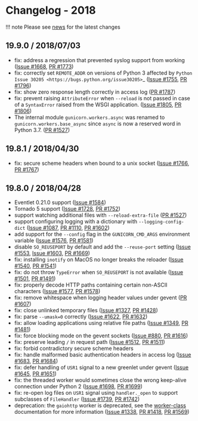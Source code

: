 <span id="news-2018"></span>
# Changelog - 2018

!!! note
    Please see [news](news.md) for the latest changes


## 19.9.0 / 2018/07/03

- fix: address a regression that prevented syslog support from working
  ([Issue #1668](https://github.com/benoitc/gunicorn/issues/1668), [PR #1773](https://github.com/benoitc/gunicorn/pull/1773))
- fix: correctly set `REMOTE_ADDR` on versions of Python 3 affected by
  `Python Issue 30205 <https://bugs.python.org/issue30205>`_
  ([Issue #1755](https://github.com/benoitc/gunicorn/issues/1755), [PR #1796](https://github.com/benoitc/gunicorn/pull/1796))
- fix: show zero response length correctly in access log ([PR #1787](https://github.com/benoitc/gunicorn/pull/1787))
- fix: prevent raising `AttributeError` when ``--reload`` is not passed
  in case of a `SyntaxError` raised from the WSGI application.
  ([Issue #1805](https://github.com/benoitc/gunicorn/issues/1805), [PR #1806](https://github.com/benoitc/gunicorn/pull/1806))
- The internal module ``gunicorn.workers.async`` was renamed to ``gunicorn.workers.base_async``
  since ``async`` is now a reserved word in Python 3.7.
  ([PR #1527](https://github.com/benoitc/gunicorn/pull/1527))

## 19.8.1 / 2018/04/30

- fix: secure scheme headers when bound to a unix socket
  ([Issue #1766](https://github.com/benoitc/gunicorn/issues/1766), [PR #1767](https://github.com/benoitc/gunicorn/pull/1767))

## 19.8.0 / 2018/04/28

- Eventlet 0.21.0 support ([Issue #1584](https://github.com/benoitc/gunicorn/issues/1584))
- Tornado 5 support ([Issue #1728](https://github.com/benoitc/gunicorn/issues/1728), [PR #1752](https://github.com/benoitc/gunicorn/pull/1752))
- support watching additional files with ``--reload-extra-file``
  ([PR #1527](https://github.com/benoitc/gunicorn/pull/1527))
- support configuring logging with a dictionary with ``--logging-config-dict``
  ([Issue #1087](https://github.com/benoitc/gunicorn/issues/1087), [PR #1110](https://github.com/benoitc/gunicorn/pull/1110), [PR #1602](https://github.com/benoitc/gunicorn/pull/1602))
- add support for the ``--config`` flag in the ``GUNICORN_CMD_ARGS`` environment
  variable ([Issue #1576](https://github.com/benoitc/gunicorn/issues/1576), [PR #1581](https://github.com/benoitc/gunicorn/pull/1581))
- disable ``SO_REUSEPORT`` by default and add the ``--reuse-port`` setting
  ([Issue #1553](https://github.com/benoitc/gunicorn/issues/1553), [Issue #1603](https://github.com/benoitc/gunicorn/issues/1603), [PR #1669](https://github.com/benoitc/gunicorn/pull/1669))
- fix: installing `inotify` on MacOS no longer breaks the reloader
  ([Issue #1540](https://github.com/benoitc/gunicorn/issues/1540), [PR #1541](https://github.com/benoitc/gunicorn/pull/1541))
- fix: do not throw ``TypeError`` when ``SO_REUSEPORT`` is not available
  ([Issue #1501](https://github.com/benoitc/gunicorn/issues/1501), [PR #1491](https://github.com/benoitc/gunicorn/pull/1491))
- fix: properly decode HTTP paths containing certain non-ASCII characters
  ([Issue #1577](https://github.com/benoitc/gunicorn/issues/1577), [PR #1578](https://github.com/benoitc/gunicorn/pull/1578))
- fix: remove whitespace when logging header values under gevent ([PR #1607](https://github.com/benoitc/gunicorn/pull/1607))
- fix: close unlinked temporary files ([Issue #1327](https://github.com/benoitc/gunicorn/issues/1327), [PR #1428](https://github.com/benoitc/gunicorn/pull/1428))
- fix: parse ``--umask=0`` correctly ([Issue #1622](https://github.com/benoitc/gunicorn/issues/1622), [PR #1632](https://github.com/benoitc/gunicorn/pull/1632))
- fix: allow loading applications using relative file paths
  ([Issue #1349](https://github.com/benoitc/gunicorn/issues/1349), [PR #1481](https://github.com/benoitc/gunicorn/pull/1481))
- fix: force blocking mode on the gevent sockets ([Issue #880](https://github.com/benoitc/gunicorn/issues/880), [PR #1616](https://github.com/benoitc/gunicorn/pull/1616))
- fix: preserve leading `/` in request path ([Issue #1512](https://github.com/benoitc/gunicorn/issues/1512), [PR #1511](https://github.com/benoitc/gunicorn/pull/1511))
- fix: forbid contradictory secure scheme headers
- fix: handle malformed basic authentication headers in access log
  ([Issue #1683](https://github.com/benoitc/gunicorn/issues/1683), [PR #1684](https://github.com/benoitc/gunicorn/pull/1684))
- fix: defer handling of ``USR1`` signal to a new greenlet under gevent
  ([Issue #1645](https://github.com/benoitc/gunicorn/issues/1645), [PR #1651](https://github.com/benoitc/gunicorn/pull/1651))
- fix: the threaded worker would sometimes close the wrong keep-alive
  connection under Python 2 ([Issue #1698](https://github.com/benoitc/gunicorn/issues/1698), [PR #1699](https://github.com/benoitc/gunicorn/pull/1699))
- fix: re-open log files on ``USR1`` signal using ``handler._open`` to
  support subclasses of ``FileHandler`` ([Issue #1739](https://github.com/benoitc/gunicorn/issues/1739), [PR #1742](https://github.com/benoitc/gunicorn/pull/1742))
- deprecation: the ``gaiohttp`` worker is deprecated, see the
  [worker-class](reference/settings.md#worker_class) documentation for more information
  ([Issue #1338](https://github.com/benoitc/gunicorn/issues/1338), [PR #1418](https://github.com/benoitc/gunicorn/pull/1418), [PR #1569](https://github.com/benoitc/gunicorn/pull/1569))

